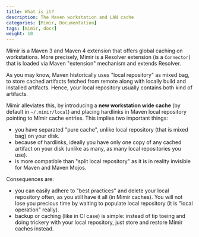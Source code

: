 ```yaml
---
title: What is it?
description: The Maven workstation and LAN cache
categories: [Mimir, Documentation]
tags: [mimir, docs]
weight: 10
---
```


Mímir is a Maven 3 and Maven 4 extension that offers global caching on workstations. More precisely, Mímir is a
Resolver extension (is a `Connector`) that is loaded via Maven "extension" mechanism and extends Resolver.

As you may know, Maven historically uses "local repository" as mixed bag, to store cached artifacts fetched
from remote along with locally build and installed artifacts. Hence, your local repository usually contains
both kind of artifacts.

Mímir alleviates this, by introducing a **new workstation wide cache** (by default in `~/.mimir/local`) and placing
hardlinks in Maven local repository pointing to Mímir cache entries.  This implies two important things:

* you have separated "pure cache", unlike local repository (that is mixed bag) on your disk.
* because of hardlinks, ideally you have only one copy of any cached artifact on your disk (unlike as many, as many local repositories you use).
* is more compatible than "split local repository" as it is in reality invisible for Maven and Maven Mojos.

Consequences are:

* you can easily adhere to "best practices" and delete your local repository often, as you still have it all (in Mímir caches). 
  You will not lose you precious time by waiting to populate local repository (it is "local operation" really).
* backup or caching (like in CI case) is simple: instead of tip toeing and doing trickery with your local repository,
  just store and restore Mímir caches instead.
